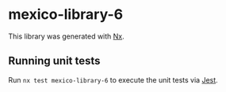 # mexico-library-6

This library was generated with [Nx](https://nx.dev).

## Running unit tests

Run `nx test mexico-library-6` to execute the unit tests via [Jest](https://jestjs.io).
